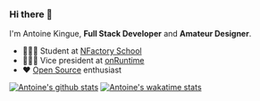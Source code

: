 ### Hi there 👋

I'm Antoine Kingue, **Full Stack Developer** and **Amateur Designer**.

- 👨🏾‍🎓 Student at [NFactory School](https://nfactory.school)
- 👨🏾‍💼 Vice president at [onRuntime](https://onruntime.com)
- ❤️ [Open Source](https://github.com/AntoineKM) enthusiast

[![Antoine's github stats](https://github-readme-stats.vercel.app/api?username=antoinekm&show_icons=true&title_color=ff6b81&icon_color=64748b&bg_color=0d1117&text_color=ff4757&hide_border=true&hide=stars&cache_seconds=7200)](https://github.com/AntoineKM)
[![Antoine's wakatime stats](https://github-readme-stats.vercel.app/api/wakatime?username=antoinekm&layout=compact&title_color=ff6b81&bg_color=0d1117&text_color=ff4757&hide_border=true&hide_title=true)](https://wakatime.com/@antoinekm)
<!--
**AntoineKM/antoinekm** is a ✨ _special_ ✨ repository because its `README.md` (this file) appears on your GitHub profile.

Here are some ideas to get you started:

- 🔭 I’m currently working on ...
- 🌱 I’m currently learning ...
- 👯 I’m looking to collaborate on ...
- 🤔 I’m looking for help with ...
- 💬 Ask me about ...
- 📫 How to reach me: ...
- 😄 Pronouns: ...
- ⚡ Fun fact: ...
-->
